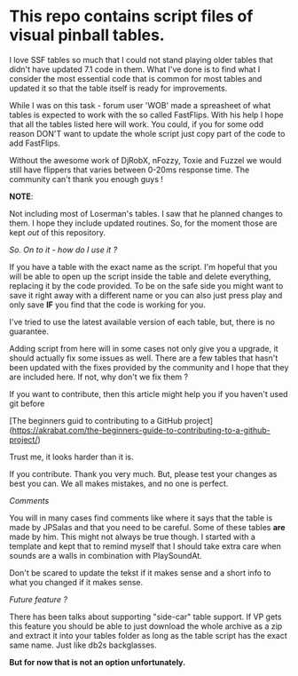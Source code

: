 <h1>This repo contains script files of visual pinball tables.</h1>

I love SSF tables so much that I could not stand playing older tables
that didn't have updated 7.1 code in them. What I've done is to find
what I consider the most essential code that is common for most tables
and updated it so that the table itself is ready for improvements.

While I was on this task - forum user 'WOB' made a spreasheet of what
tables is expected to work with the so called FastFlips. With his
help I hope that all the tables listed here will work. You could, if
you for some odd reason DON'T want to update the whole script just
copy part of the code to add FastFlips.

Without the awesome work of DjRobX, nFozzy, Toxie and Fuzzel we would
still have flippers that varies between 0-20ms response time.
The community can't thank you enough guys !

**NOTE**:

Not including most of Loserman's tables. I saw that he planned changes
to them.  I hope they include updated routines. So, for the moment
those are kept _out_ of this repository.

_So. On to it - how do I use it ?_

If you have a table with the exact name as the script. I'm hopeful
that you will be able to open up the script inside the table and delete
everything, replacing it by the code provided. To be on the safe side
you might want to save it right away with a different name or you can
also just press play and only save __IF__ you find that the code is
working for you.

I've tried to use the latest available version of each table, but,
there is no guarantee.

Adding script from here will in some cases not only give you a upgrade,
it should actually fix some issues as well. There are a few tables that
hasn't been updated with the fixes provided by the community and I hope
that they are included here. If not, why don't we fix them ?

If you want to contribute, then this article might help you if you
haven't used git before

[The beginners guid to contributing to a GitHub project] (https://akrabat.com/the-beginners-guide-to-contributing-to-a-github-project/)

Trust me, it looks harder than it is.

If you contribute. Thank you very much. But, please test your changes
as best you can. We all makes mistakes, and no one is perfect.

_Comments_

You will in many cases find comments like where it says that the table
is made by JPSalas and that you need to be careful. Some of these tables
__are__ made by him. This might not always be true though. I started with
a template and kept that to remind myself that I should take extra care
when sounds are a walls in combination with PlaySoundAt.

Don't be scared to update the tekst if it makes sense and a short info
to what you changed if it makes sense.

_Future feature ?_

There has been talks about supporting "side-car" table support.
If VP gets this feature you should be able to just download the whole
archive as a zip and extract it into your tables folder as long as
the table script has the exact same name. Just like db2s backglasses.

__But for now that is not an option unfortunately.__

